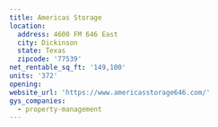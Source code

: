 ```yaml
---
title: Americas Storage
location:
  address: 4600 FM 646 East
  city: Dickinson
  state: Texas
  zipcode: '77539'
net_rentable_sq_ft: '149,100'
units: '372'
opening:
website_url: 'https://www.americasstorage646.com/'
gys_companies:
  - property-management
---
```


